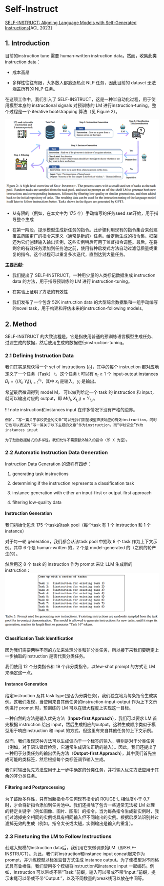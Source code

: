 # Self-Instruct

[SELF-INSTRUCT: Aligning Language Models with Self-Generated Instructions](https://arxiv.org/pdf/2212.10560.pdf)[ACL 2023]

## 1. Introduction

目前的instruction tune 需要 human-written instruction data。然而，收集此类 instruction data：

- 成本高昂
  
- 多样性往往有限，大多数人都追逐热点 NLP 任务，因此目前的 dataset 无法涵盖所有的 NLP 任务。

在这项工作中，我们引入了 SELF-INSTRUCT，这是一种半自动化过程，用于使用模型本身的 instructional signals 对预训练的 LM 进行instruction-tuning。整个过程是一个 iterative bootstrapping 算法（见 Figure 2）。

![Alt text](assets/image-31.png)

- 从有限的（例如，在本文中为 175 个）手动编写的任务seed set开始，用于指导整个生成

- 在第一阶段，提示模型生成新任务的指令。此步骤利用现有的指令集合来创建覆盖范围更广的指令来定义（通常是新的）任务。给定新生成的指令集，框架还为它们创建输入输出实例，这些实例稍后可用于监督指令调整。最后，在将剩余的有效任务添加到任务池之前，使用各种启发式方法自动过滤低质量或重复的指令。这个过程可以重复多次迭代，直到达到大量任务。


**主要贡献:**

- 我们提出了 SELF-INSTRUCT，一种用少量的人类标记数据生成 instruction data 的方法，用于指导预训练的 LM 进行 instruction-tuning。

- 在实验上证明了方法的有效性

- 我们发布了一个包含 52K instruction data 的大型综合数据集和一组手动编写的novel task，用于构建和评估未来的instruction-following models。


## 2. Method
SELF-INSTRUCT 的大致流程是，它是指使用普通的预训练语言模型生成任务、过滤生成的数据，然后使用生成的数据进行instruction-tuning。

### 2.1 Defining Instruction Data
我们其实是想获得一个 set of instructions $\{I_t\}$，其中的每个 instruction 都对应地定义了一个任务（Task） t，这个任务 t 可以有 $n_t \ge 1$ 个 input-outout instances $D_t = \{ (X_i, Y_i) \}_{i=1}^{n_t}$，其中 $x_i$ 是输入，$y_i$ 是输出。

希望最后微调得到 model M， 可以做到给定一个 task 的 instruction 和 input，就可以输出对应的 output，即 $M(I_t, X_{t,i}) = Y_{t,i}$。

!!! note
    instruction和instances input 在许多情况下没有严格的边界。

    例如，“写一篇关于学校安全的文章”可以是我们期望模型直接响应的有效instruction，同时它也可以表述为“写一篇关于以下主题的文章”作为instruction，而“学校安全”作为instances input
    
    为了鼓励数据格式的多样性，我们允许不需要额外输入的指令（即 X 为空）。

### 2.2 Automatic Instruction Data Generation

Instruction Data Generation 的流程有四步：

1. generating task instructions

2. determining if the instruction represents a classification task

3. instance generation with either an input-first or output-first approach

4. filtering low-quality data

#### Instruction Generation
我们初始化包含 175 个task的task pool（每个task 有 1 个 instruction 和 1 个 instance）

对于每一轮 generation，我们都会从该task pool 中抽取 8 个 task 作为上下文示例。其中 6 个是 human-written 的，2 个是 model-generated 的（之前的轮产生的）。

然后用这 8 个 task 的 instruction 作为 prompt 来让 LLM 生成新的 instruction：
![Alt text](assets/image-33.png)


#### Classification Task Identification
因为我们需要两种不同的方法来处理分类和非分类任务，所以接下来我们要确定上一步抽取的instruction 是否代表分类任务。

我们使用 12 个分类指令和 19 个非分类指令，以few-shot prompt 的方式让 LM 来确定这一点。

#### Instance Generation

给定instruction 及其 task type(是否为分类任务)，我们独立地为每条指令生成实例。这我们发现，当使用来自其他任务的instruction-input-output 作为上下文示例进行 prompt 时，预训练的 LM 可以在很大程度上实现这一目标。

一种自然的方法是输入优先方法（**Input-first Approach**），我们可以要求 LM 首先根据 instruction 给出 input，然后生成相应的output。这种生成顺序类似于模型用于响应instruction 和 input 的方式，但这里有来自其他任务的上下文示例。

然而，我们发现这种方法可以生成偏向于一个标签的输入，特别是对于分类任务（例如，对于语法错误检测，它通常生成语法正确的输入）。因此，我们还提出了一种用于分类任务的输出优先方法（**Output-first Approach**），其中我们首先生成可能的类标签，然后根据每个类标签调节输入生成。

我们将输出优先方法应用于上一步中确定的分类任务，并将输入优先方法应用于其余的非分类任务。


#### Filtering and Postprocessing

为了鼓励多样性，只有当新指令与任何现有指令的 ROUGE-L 相似度小于 0.7 时，才会将新指令添加到任务池中。我们还排除了包含一些通常无法被 LM 处理的特定关键字（例如图像、图片、图形）的指令。当为每条指令生成新实例时，我们过滤掉完全相同的实例或具有相同输入但不同输出的实例。根据启发法识别并过滤掉无效的生成（例如，指令太长或太短，实例输出是输入的重复）。


### 2.3 Finetuning the LM to Follow Instructions

创建大规模的instruction data后，我们用它来微调原始LM（即SELF-INSTRUCT）。为此，我们将instruction和instance input concat起来作为prompt，并训练模型以标准监督方式生成 instance output。为了使模型对不同格式具有鲁棒性，我们使用多个模板将instruction和instance input 一起编码。例如，Instruction 可以带或不带“Task:”前缀，输入可以带或不带“Input:”前缀，提示末尾可以带或不带“Output:”，以及不同数量的break线可以放在中间等。


